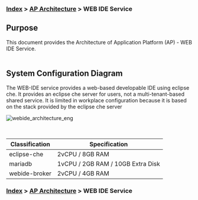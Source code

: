 ### [Index](https://github.com/PaaS-TA/Guide-eng/blob/master/README.md) > [AP Architecture](../README.md) > WEB IDE Service

## Purpose
This document provides the Architecture of Application Platform (AP) - WEB IDE Service.
<br><br>

## System Configuration Diagram
The WEB-IDE service provides a web-based developable IDE using eclipse che.
It provides an eclipse che server for users, not a multi-tenant-based shared service.
It is limited in workplace configuration because it is based on the stack provided by the eclipse che server

![webide_architecture_eng](https://user-images.githubusercontent.com/104418463/165661890-da42ae70-a3fe-495a-a212-93cade0129c5.png)



<br>

| Classification | Specification |
|-------|-----|
| eclipse-che | 2vCPU / 8GB RAM |
| mariadb | 1vCPU / 2GB RAM / 10GB Extra Disk |
| webide-broker | 2vCPU / 4GB RAM |



### [Index](https://github.com/PaaS-TA/Guide-eng/blob/master/README.md) > [AP Architecture](../README.md) > WEB IDE Service
